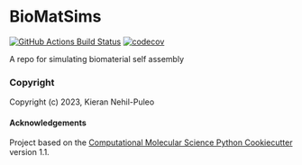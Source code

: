 BioMatSims
==============================
[//]: # (Badges)
[![GitHub Actions Build Status](https://github.com/REPLACE_WITH_OWNER_ACCOUNT/biomatsims/workflows/CI/badge.svg)](https://github.com/REPLACE_WITH_OWNER_ACCOUNT/biomatsims/actions?query=workflow%3ACI)
[![codecov](https://codecov.io/gh/REPLACE_WITH_OWNER_ACCOUNT/BioMatSims/branch/main/graph/badge.svg)](https://codecov.io/gh/REPLACE_WITH_OWNER_ACCOUNT/BioMatSims/branch/main)


A repo for simulating biomaterial self assembly

### Copyright

Copyright (c) 2023, Kieran Nehil-Puleo


#### Acknowledgements
 
Project based on the 
[Computational Molecular Science Python Cookiecutter](https://github.com/molssi/cookiecutter-cms) version 1.1.
